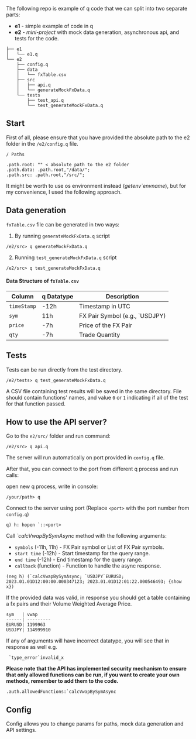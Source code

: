 The following repo is example of q code that we can split into two separate parts: 
- **e1** - simple example of code in q 
- **e2** - *mini-project* with mock data generation, asynchronous api, and tests for the code.
```
├── e1
│   └── e1.q
└── e2
    ├── config.q
    ├── data
    │   └── fxTable.csv
    ├── src
    │   ├── api.q
    │   └── generateMockFxData.q
    └── tests
        ├── test_api.q
        └── test_generateMockFxData.q
```

## Start 

First of all, please ensure that you have provided the absolute path to the e2 folder in the `/e2/config.q` file. 
```
/ Paths

.path.root: "" < absolute path to the e2 folder
.path.data: .path.root,"/data/";
.path.src: .path.root,"/src/";

```
It might be worth to use os environment instead (*getenv`envname*), but for my convenience, I used the following approach.
## Data generation

`fxTable.csv` file can be generated in two ways: 

1. By running `generateMockFxData.q` script
```
/e2/src> q generateMockFxData.q
```

2. Running `test_generateMockFxData.q` script
```
/e2/src> q test_generateMockFxData.q
```

#### Data Structure of `fxTable.csv`
| Column      | q Datatype | Description                    |
| ----------- | ---------- | ------------------------------ |
| `timeStamp` | -12h       | Timestamp in UTC               |
| `sym`       | 11h        | FX Pair Symbol (e.g., `USDJPY) |
| `price`     | -7h        | Price of the FX Pair           |
| `qty`       | -7h        | Trade Quantity                 |

## Tests

Tests can be run directly from the test directory.
```
/e2/tests> q test_generateMockFxData.q
```
A CSV file containing test results will be saved in the same directory. File should contain functions' names, and value `0` or `1` indicating if all of the test for that function passed. 

## How to use the API server?

Go to the `e2/src/` folder and run command:
```
/e2/src> q api.q
```
The server will run automatically on port provided in `config.q` file.


After that, you can connect to the port from different q process and run calls:

open new q process, write in console:
```
/your/path> q
```
Connect to the server using port (Replace `<port>` with the port number from `config.q`)
```
q) h: hopen `::<port>
```
 
Call *`calcVwapBySymAsync* method with the following arguments:
- `symbols` (-11h, 11h) - FX Pair symbol or List of FX Pair symbols. 
- `start time` (-12h) - Start timestamp for the query range. 
- `end time` (-12h) - End timestamp for the query range.
- `callback` (function) - Function to handle the async response.
```
(neg h) (`calcVwapBySymAsync; `USDJPY`EURUSD; 2023.01.01D12:00:00.000347123; 2023.01.01D12:01:22.000546493; {show x})
```
If the provided data was valid, in response you should get a table containing a fx pairs and their Volume Weighted Average Price. 
```
sym   | vwap
------| ---------
EURUSD| 1199963
USDJPY| 114999910
```
If any of arguments will have incorrect datatype, you will see that in response as well e.g.
```
 `type_error`invalid_x
```

**Please note that the API has implemented security mechanism to ensure that only allowed functions can be run, if you want to create your own methods, remember to add them to the code.**
```
.auth.allowedFunctions:`calcVwapBySymAsync
```

## Config

Config allows you to change params for paths, mock data generation and API settings. 
